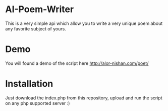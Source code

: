 # AI-Poem-Writer
This is a very simple api which allow you to write a very unique poem about any favorite subject of yours. 

# Demo 
You will found a demo of the script here http://alor-nishan.com/poet/

# Installation 

Just download the index.php from this repository, upload and run the script on any php supported server :) 

